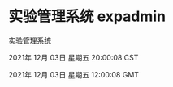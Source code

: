 # 实验管理系统 expadmin
[实验管理系统](http://59.174.25.102:56808/expadmin-782313d2-e1b1-4ea7-932e-3a55e6a1a4d0/)

2021年 12月 03日 星期五 20:00:08 CST

2021年 12月 03日 星期五 12:00:08 GMT
